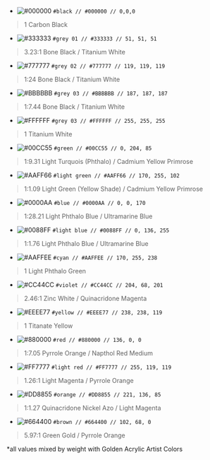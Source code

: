 - ![#000000](https://via.placeholder.com/15/000000/000000.png) `#black // #000000 // 0,0,0`
>1 Carbon Black

- ![#333333](https://via.placeholder.com/15/333333/333333.png) `#grey 01 // #333333 // 51, 51, 51`
>3.23:1 Bone Black / Titanium White

- ![#777777](https://via.placeholder.com/15/777777/777777.png) `#grey 02 // #777777 // 119, 119, 119`
>1:24 Bone Black / Titanium White

- ![#BBBBBB](https://via.placeholder.com/15/BBBBBB/BBBBBB.png) `#grey 03 // #BBBBBB // 187, 187, 187`
>1:7.44 Bone Black / Titanium White

- ![#FFFFFF](https://via.placeholder.com/15/FFFFFF/FFFFFF.png) `#grey 03 // #FFFFFF // 255, 255, 255`
>1 Titanium White

- ![#00CC55](https://via.placeholder.com/15/00CC55/00CC55.png) `#green // #00CC55 // 0, 204, 85`
>1:9.31 Light Turquois (Phthalo) / Cadmium Yellow Primrose

- ![#AAFF66](https://via.placeholder.com/15/AAFF66/AAFF66.png) `#light green // #AAFF66 // 170, 255, 102`
>1:1.09 Light Green (Yellow Shade) / Cadmium Yellow Primrose

- ![#0000AA](https://via.placeholder.com/15/0000AA/0000AA.png) `#blue // #0000AA // 0, 0, 170`
>1:28.21 Light Phthalo Blue / Ultramarine Blue

- ![#0088FF](https://via.placeholder.com/15/0088FF/0088FF.png) `#light blue // #0088FF // 0, 136, 255`
>1:1.76 Light Phthalo Blue / Ultramarine Blue

- ![#AAFFEE](https://via.placeholder.com/15/AAFFEE/AAFFEE.png) `#cyan // #AAFFEE // 170, 255, 238`
>1 Light Phthalo Green

- ![#CC44CC](https://via.placeholder.com/15/CC44CC/CC44CC.png) `#violet // #CC44CC // 204, 68, 201`
>2.46:1 Zinc White / Quinacridone Magenta

- ![#EEEE77](https://via.placeholder.com/15/EEEE77/EEEE77.png) `#yellow // #EEEE77 // 238, 238, 119`
>1 Titanate Yellow

- ![#880000](https://via.placeholder.com/15/880000/880000.png) `#red // #880000 // 136, 0, 0`
>1:7.05 Pyrrole Orange / Napthol Red Medium

- ![#FF7777](https://via.placeholder.com/15/FF7777/FF7777.png) `#light red // #FF7777 // 255, 119, 119`
>1.26:1 Light Magenta / Pyrrole Orange

- ![#DD8855](https://via.placeholder.com/15/DD8855/DD8855.png) `#orange // #DD8855 // 221, 136, 85`
>1:1.27 Quinacridone Nickel Azo / Light Magenta

- ![#664400](https://via.placeholder.com/15/664400/664400.png) `#brown // #664400 // 102, 68, 0`
>5.97:1 Green Gold / Pyrrole Orange

*all values mixed by weight with Golden Acrylic Artist Colors
